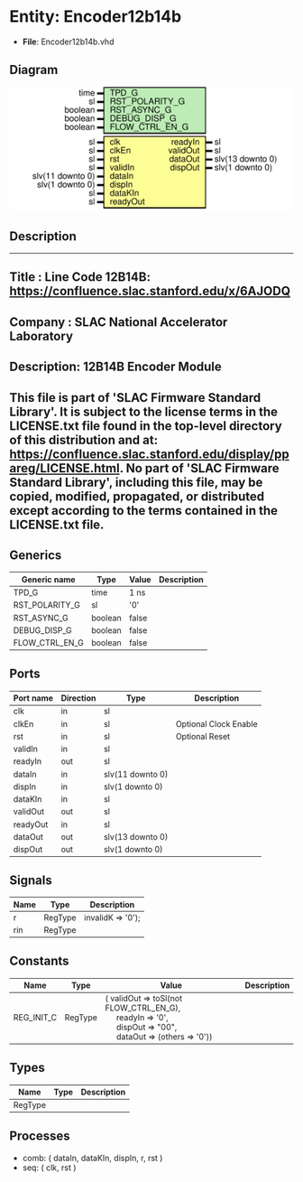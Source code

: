 # Entity: Encoder12b14b

- **File**: Encoder12b14b.vhd
## Diagram

![Diagram](Encoder12b14b.svg "Diagram")
## Description

-----------------------------------------------------------------------------
 Title      : Line Code 12B14B: https://confluence.slac.stanford.edu/x/6AJODQ
-----------------------------------------------------------------------------
 Company    : SLAC National Accelerator Laboratory
-----------------------------------------------------------------------------
 Description: 12B14B Encoder Module
-----------------------------------------------------------------------------
 This file is part of 'SLAC Firmware Standard Library'.
 It is subject to the license terms in the LICENSE.txt file found in the
 top-level directory of this distribution and at:
    https://confluence.slac.stanford.edu/display/ppareg/LICENSE.html.
 No part of 'SLAC Firmware Standard Library', including this file,
 may be copied, modified, propagated, or distributed except according to
 the terms contained in the LICENSE.txt file.
-----------------------------------------------------------------------------
## Generics

| Generic name   | Type    | Value | Description |
| -------------- | ------- | ----- | ----------- |
| TPD_G          | time    | 1 ns  |             |
| RST_POLARITY_G | sl      | '0'   |             |
| RST_ASYNC_G    | boolean | false |             |
| DEBUG_DISP_G   | boolean | false |             |
| FLOW_CTRL_EN_G | boolean | false |             |
## Ports

| Port name | Direction | Type             | Description            |
| --------- | --------- | ---------------- | ---------------------- |
| clk       | in        | sl               |                        |
| clkEn     | in        | sl               |  Optional Clock Enable |
| rst       | in        | sl               |  Optional Reset        |
| validIn   | in        | sl               |                        |
| readyIn   | out       | sl               |                        |
| dataIn    | in        | slv(11 downto 0) |                        |
| dispIn    | in        | slv(1 downto 0)  |                        |
| dataKIn   | in        | sl               |                        |
| validOut  | out       | sl               |                        |
| readyOut  | in        | sl               |                        |
| dataOut   | out       | slv(13 downto 0) |                        |
| dispOut   | out       | slv(1 downto 0)  |                        |
## Signals

| Name | Type    | Description              |
| ---- | ------- | ------------------------ |
| r    | RegType |       invalidK => '0');  |
| rin  | RegType |                          |
## Constants

| Name       | Type    | Value                                                                                                                                                                                                                                        | Description |
| ---------- | ------- | -------------------------------------------------------------------------------------------------------------------------------------------------------------------------------------------------------------------------------------------- | ----------- |
| REG_INIT_C | RegType |  (       validOut => toSl(not FLOW_CTRL_EN_G),<br><span style="padding-left:20px">       readyIn  => '0',<br><span style="padding-left:20px">       dispOut  => "00",<br><span style="padding-left:20px">       dataOut  => (others => '0')) |             |
## Types

| Name    | Type | Description |
| ------- | ---- | ----------- |
| RegType |      |             |
## Processes
- comb: ( dataIn, dataKIn, dispIn, r, rst )
- seq: ( clk, rst )

